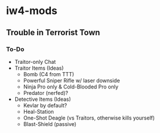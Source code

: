 # iw4-mods

## Trouble in Terrorist Town

### To-Do

* Traitor-only Chat
* Traitor Items (Ideas)
  * Bomb (C4 from TTT)
  * Powerful Sniper Rifle w/ laser downside
  * Ninja Pro only & Cold-Blooded Pro only
  * Predator (nerfed)?
* Detective Items (Ideas)
  * Kevlar by default?
  * Heal-Station
  * One-Shot Deagle (vs Traitors, otherwise kills yourself)
  * Blast-Shield (passive)
